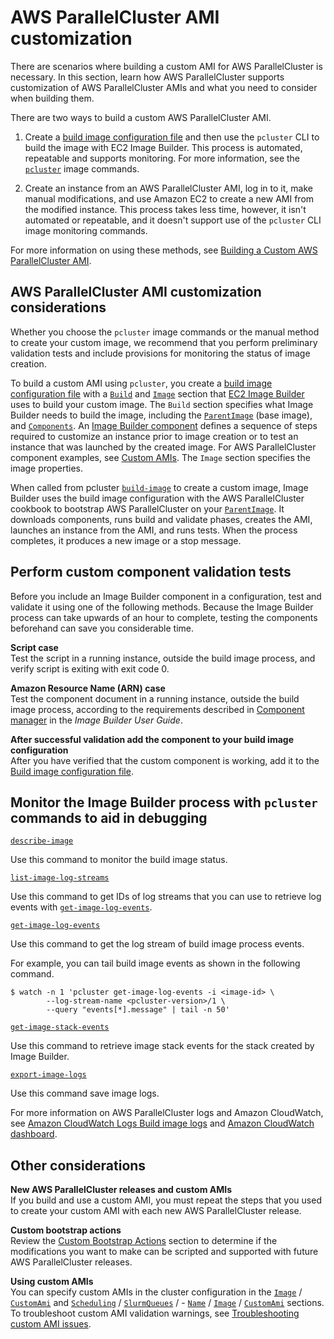 # AWS ParallelCluster AMI customization<a name="custom-ami-v3"></a>

There are scenarios where building a custom AMI for AWS ParallelCluster is necessary\. In this section, learn how AWS ParallelCluster supports customization of AWS ParallelCluster AMIs and what you need to consider when building them\.

There are two ways to build a custom AWS ParallelCluster AMI\.

1. Create a [build image configuration file](image-builder-configuration-file-v3.md) and then use the `pcluster` CLI to build the image with EC2 Image Builder\. This process is automated, repeatable and supports monitoring\. For more information, see the [`pcluster`](pcluster-v3.md) image commands\.

1. Create an instance from an AWS ParallelCluster AMI, log in to it, make manual modifications, and use Amazon EC2 to create a new AMI from the modified instance\. This process takes less time, however, it isn't automated or repeatable, and it doesn't support use of the `pcluster` CLI image monitoring commands\.

For more information on using these methods, see [Building a Custom AWS ParallelCluster AMI](building-custom-ami-v3.md)\.

## AWS ParallelCluster AMI customization considerations<a name="custom-ami-considerations-v3"></a>

Whether you choose the `pcluster` image commands or the manual method to create your custom image, we recommend that you perform preliminary validation tests and include provisions for monitoring the status of image creation\.

To build a custom AMI using `pcluster`, you create a [build image configuration file](image-builder-configuration-file-v3.md) with a [`Build`](Build-v3.md) and [`Image`](Image-v3.md#Image-v3.properties) section that [EC2 Image Builder](https://docs.aws.amazon.com/imagebuilder/latest/userguide/what-is-image-builder.html) uses to build your custom image\. The `Build` section specifies what Image Builder needs to build the image, including the [`ParentImage`](Build-v3.md#yaml-build-image-Build-ParentImage) \(base image\), and [`Components`](Build-v3.md#Build-v3-Components)\. An [Image Builder component](https://docs.aws.amazon.com/imagebuilder/latest/userguide/toe-component-manager.html) defines a sequence of steps required to customize an instance prior to image creation or to test an instance that was launched by the created image\. For AWS ParallelCluster component examples, see [Custom AMIs](https://catalog.prod.workshops.aws/workshops/e2f40d13-8082-4718-909b-6cdc3155ae41/examples/custom-ami)\. The `Image` section specifies the image properties\.

When called from pcluster [`build-image`](pcluster.build-image-v3.md) to create a custom image, Image Builder uses the build image configuration with the AWS ParallelCluster cookbook to bootstrap AWS ParallelCluster on your [`ParentImage`](Build-v3.md#yaml-build-image-Build-ParentImage)\. It downloads components, runs build and validate phases, creates the AMI, launches an instance from the AMI, and runs tests\. When the process completes, it produces a new image or a stop message\.

## Perform custom component validation tests<a name="custom-ami-validation-v3"></a>

Before you include an Image Builder component in a configuration, test and validate it using one of the following methods\. Because the Image Builder process can take upwards of an hour to complete, testing the components beforehand can save you considerable time\.

**Script case**  
Test the script in a running instance, outside the build image process, and verify script is exiting with exit code 0\.

**Amazon Resource Name \(ARN\) case**  
Test the component document in a running instance, outside the build image process, according to the requirements described in [Component manager](https://docs.aws.amazon.com/imagebuilder/latest/userguide/toe-component-manager.html) in the *Image Builder User Guide*\.

**After successful validation add the component to your build image configuration**  
After you have verified that the custom component is working, add it to the [Build image configuration file](image-builder-configuration-file-v3.md)\.

## Monitor the Image Builder process with `pcluster` commands to aid in debugging<a name="custom-ami-monitor-v3"></a>

[`describe-image`](pcluster.describe-image-v3.md)

Use this command to monitor the build image status\.

[`list-image-log-streams`](pcluster.list-image-log-streams-v3.md)

Use this command to get IDs of log streams that you can use to retrieve log events with [`get-image-log-events`](pcluster.get-image-log-events-v3.md)\.

[`get-image-log-events`](pcluster.get-image-log-events-v3.md)

Use this command to get the log stream of build image process events\.

For example, you can tail build image events as shown in the following command\.

```
$ watch -n 1 'pcluster get-image-log-events -i <image-id> \
        --log-stream-name <pcluster-version>/1 \
        --query "events[*].message" | tail -n 50'
```

[`get-image-stack-events`](pcluster.get-image-stack-events-v3.md)

Use this command to retrieve image stack events for the stack created by Image Builder\.

[`export-image-logs`](pcluster.export-image-logs-v3.md)

Use this command save image logs\.

For more information on AWS ParallelCluster logs and Amazon CloudWatch, see [Amazon CloudWatch Logs Build image logs](cloudwatch-logs-v3.md#cloudwatch-logs-build-images) and [Amazon CloudWatch dashboard](cloudwatch-dashboard-v3.md)\.

## Other considerations<a name="custom-ami-other-v3"></a>

**New AWS ParallelCluster releases and custom AMIs**  
If you build and use a custom AMI, you must repeat the steps that you used to create your custom AMI with each new AWS ParallelCluster release\.

**Custom bootstrap actions**  
Review the [Custom Bootstrap Actions](custom-bootstrap-actions-v3.md) section to determine if the modifications you want to make can be scripted and supported with future AWS ParallelCluster releases\.

**Using custom AMIs**  
You can specify custom AMIs in the cluster configuration in the [`Image`](Image-v3.md) / [`CustomAmi`](Image-v3.md#yaml-Image-CustomAmi) and [`Scheduling`](Scheduling-v3.md) / [`SlurmQueues`](Scheduling-v3.md#Scheduling-v3-SlurmQueues) / \- [`Name`](Scheduling-v3.md#yaml-Scheduling-SlurmQueues-Name) / [`Image`](Scheduling-v3.md#Scheduling-v3-SlurmQueues-Image) / [`CustomAmi`](Scheduling-v3.md#yaml-Scheduling-SlurmQueues-Image-CustomAmi) sections\.  
To troubleshoot custom AMI validation warnings, see [Troubleshooting custom AMI issues](troubleshooting-v3.md#troubleshooting-v3-custom-amis)\.